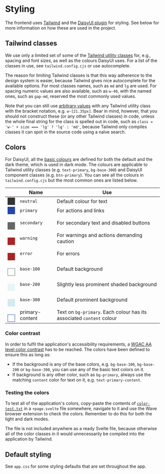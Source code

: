 # Styling

The frontend uses [Tailwind](https://tailwindcss.com/docs) and the [DaisyUI plugin](https://daisyui.com/components/) for styling. See below for more information on how these are used in the project.

## Tailwind classes

We use only a limited set of some of the [Tailwind utility classes](https://tailwindcss.com/docs/) for, e.g., spacing and font sizes, as well as the colours DaisyUI uses. For a list of the classes in use, see `tailwind.config.cjs` or use autocomplete.

The reason for limiting Tailwind classes is that this way adherence to the design system is easier, because Tailwind gives nice autocomplete for the available options. For most classes names, such as `md` and `lg` are used. For spacing numeric values are also available, such as `w-40`, with the named ones, such as `gap-md`, reserved the most commonly used values.

Note that you can still use [arbitrary values](https://tailwindcss.com/docs/adding-custom-styles#using-arbitrary-values) with any Tailwind utility class with the bracket notation, e.g. `w-[21.35px]`. Bear in mind, however, that you should not construct these (or any other Tailwind classes) in code, unless the whole final string for the class is spelled out in code, such as `class = 'w-' + size === 'lg' ? 'lg' : 'md'`, because Tailwind only compiles classes it can spot in the source code using a naïve search.

## Colors

For DaisyUI, all the [basic colours](https://daisyui.com/docs/colors/) are defined for both the default and the dark theme, which is used in dark mode. The colours are applicable to Tailwind utility classes (e.g. `text-primary`, `bg-base-300`) and DaisyUI component classes (e.g. `btn-primary`). You can see all the colours in `tailwind.config.cjs` but the most common ones are listed below.

|                                                                                                                       | Name            | Use                                                                   |
| --------------------------------------------------------------------------------------------------------------------- | --------------- | --------------------------------------------------------------------- |
| <div style="background: #333333; width: 1.5rem; height: 1.5rem;"/>                                                    | `neutral`       | Default colour for text                                               |
| <div style="background: #2546a8; width: 1.5rem; height: 1.5rem;"/>                                                    | `primary`       | For actions and links                                                 |
|  <div style="background: #666666; width: 1.5rem; height: 1.5rem;"/>                                                   | `secondary`     | For secondary text and disabled buttons                               |
|  <div style="background: #a82525; width: 1.5rem; height: 1.5rem;"/>                                                   | `warning`       | For warnings and actions demanding caution                            |
|  <div style="background: #a82525; width: 1.5rem; height: 1.5rem;"/>                                                   | `error`         | For errors                                                            |
|  <div style="background: #ffffff; outline: 1px solid #666666; outline-offset: -1px; width: 1.5rem; height: 1.5rem;"/> | `base-100`      | Default background                                                    |
|  <div style="background: #e8f5f6; width: 1.5rem; height: 1.5rem;"/>                                                   | `base-200`      | Slightly less prominent shaded background                             |
|  <div style="background: #d1ebee; width: 1.5rem; height: 1.5rem;"/>                                                   | `base-300`      | Default prominent background                                          |
|  <div style="background: #ffffff; outline: 1px solid #2546a8; outline-offset: -1px; width: 1.5rem; height: 1.5rem;"/> | primary-content | Text on `bg-primary`. Each colour has its associated `content` colour |

### Color contrast

In order to fulfil the application's accessibility requirements, a [WGAC AA level color contrast](https://www.w3.org/WAI/WCAG21/Understanding/contrast-minimum.html) has to be reached. The colors have been defined to ensure this as long as:
* If the background is any of the base colors, e.g. `bg-base-100`, `bg-base-200` or `bg-base-300`, you can use any of the basic text colors on it.
* If background is any other color, such as `bg-primary`, always use the matching `content` color for text on it, e.g.  `text-primary-content`.

### Testing the colors

To test all of the application's colors, copy-paste the contents of [`color-test.txt`](./color-test.txt) in a `+page.svelte` file somewhere, navigate to it and use the Wave browser extension to check the colors. Remember to do this for both the light and dark modes.

The file is not included anywhere as a ready Svelte file, because otherwise all of the color classes in it would unnecessarily be compiled into the application by Tailwind.

## Default styling

See `app.css` for some styling defaults that are set throughout the app.